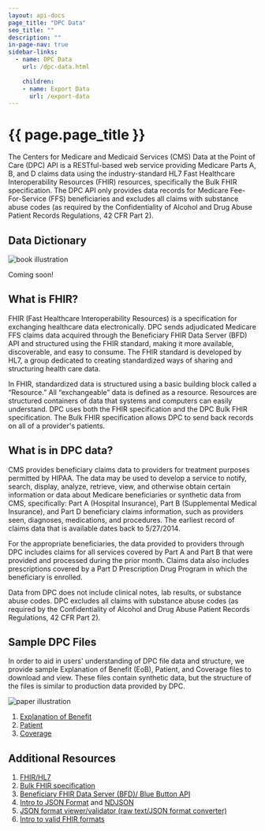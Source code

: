 ```yaml
---
layout: api-docs
page_title: "DPC Data"
seo_title: ""
description: ""
in-page-nav: true
sidebar-links: 
  - name: DPC Data
    url: /dpc-data.html
    
    children:
    - name: Export Data
      url: /export-data
---
```


# {{ page.page_title }}

The Centers for Medicare and Medicaid Services (CMS) Data at the Point of Care (DPC) API is a RESTful-based web service providing Medicare Parts A, B, and D claims data using the industry-standard HL7 Fast Healthcare Interoperability Resources (FHIR) resources, specifically the Bulk FHIR specification. The DPC API only provides data records for Medicare Fee-For-Service (FFS) beneficiaries and excludes all claims with substance abuse codes (as required by the Confidentiality of Alcohol and Drug Abuse Patient Records Regulations, 42 CFR Part 2).

## Data Dictionary

<div class="grid-row grid-gap margin-y-4 flex-align-center">
  <div class="grid-col-12 mobile-lg:grid-col-auto">
    <img src="{{ '/assets/img/book.svg' | relative_url }}" alt="book illustration">
  </div>
  <div class="grid-col-fill tablet:grid-col-9">
      <p>Coming soon!</p>
  </div>
</div>

## What is FHIR?

FHIR (Fast Healthcare Interoperability Resources) is a specification for exchanging healthcare data electronically. DPC sends adjudicated Medicare FFS claims data acquired through the Beneficiary FHIR Data Server (BFD) API and structured using the FHIR standard, making it more available, discoverable, and easy to consume. The FHIR standard is developed by HL7, a group dedicated to creating standardized ways of sharing and structuring health care data.

In FHIR, standardized data is structured using a basic building block called a “Resource.” All “exchangeable” data is defined as a resource. Resources are structured containers of data that systems and computers can easily understand. DPC uses both the FHIR specification and the DPC Bulk FHIR specification. The Bulk FHIR specification allows DPC to send back records on all of a provider's patients.

## What is in DPC data?

CMS provides beneficiary claims data to providers for treatment purposes permitted by HIPAA. The data may be used to develop a service to notify, search, display, analyze, retrieve, view, and otherwise obtain certain information or data about Medicare beneficiaries or synthetic data from CMS, specifically: Part A (Hospital Insurance), Part B (Supplemental Medical Insurance), and Part D beneficiary claims information, such as providers seen, diagnoses, medications, and procedures. The earliest record of claims data that is available dates back to 5/27/2014.

For the appropriate beneficiaries, the data provided to providers through DPC includes claims for all services covered by Part A and Part B that were provided and processed during the prior month. Claims data also includes prescriptions covered by a Part D Prescription Drug Program in which the beneficiary is enrolled.


<div class="usa-alert usa-alert--info usa-alert--no-icon">
  <div class="usa-alert__body">
    <p class="usa-alert__text">Data from DPC does not  include clinical notes, lab results, or substance abuse codes. DPC excludes all claims with substance abuse codes (as required by the Confidentiality of Alcohol and Drug Abuse Patient Records Regulations, 42 CFR Part 2).</p>
  </div>
</div>

## Sample DPC Files 

In order to aid in users' understanding of DPC file data and structure, we provide sample Explanation of Benefit (EoB), Patient, and Coverage files to download and view. These files contain synthetic data, but the structure of the files is similar to production data provided by DPC.

<div class="grid-row grid-gap margin-y-4 flex-align-center">
  <div class="grid-col-12 mobile-lg:grid-col-auto">
    <img src="{{ '/assets/img/paper.svg' | relative_url }}" alt="paper illustration">
  </div>
  <div class="grid-col-fill tablet:grid-col-9">
    <ol>
      <li><a href="https://bcda.cms.gov/assets/data/ExplanationOfBenefit.ndjson">Explanation of Benefit</a></li>
      <li><a href="https://bcda.cms.gov/assets/data/Patient.ndjson">Patient</a></li>
      <li><a href="https://bcda.cms.gov/assets/data/Coverage.ndjson">Coverage</a></li>
    </ol>
  </div>
</div>

## Additional Resources

1. [FHIR/HL7](https://www.hl7.org/fhir/)
2. [Bulk FHIR specification](https://hl7.org/fhir/uv/bulkdata/)
3. [Beneficiary FHIR Data Server (BFD)/ Blue Button API](https://bluebutton.cms.gov/developers/)
4. [Intro to JSON Format](https://www.json.org/json-en.html) and [NDJSON](https://github.com/ndjson/ndjson-spec)
5. [JSON format viewer/validator (raw text/JSON format converter)](https://jsonlint.com/)
6. [Intro to valid FHIR formats](http://hl7.org/fhir/STU3/validation.html)

